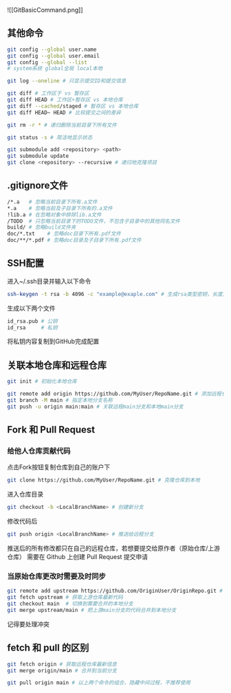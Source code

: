 ![[GitBasicCommand.png]]

## 其他命令
```bash
git config --global user.name
git config --global user.email
git config --global --list
# system系统 global全局 local本地

git log --oneline # 只显示提交ID和提交信息

git diff # 工作区于 vs 暂存区
git diff HEAD # 工作区+暂存区 vs 本地仓库
git diff --cached/staged # 暂存区 vs 本地仓库
git diff HEAD~ HEAD # 比较提交之间的差异

git rm -r * # 递归删除当前目录下所有文件

git status -s # 简洁地显示状态

git submodule add <repository> <path>
git submodule update 
git clone <repository> --recursive # 递归地克隆项目
```

## .gitignore文件
```bash
/*.a   # 忽略当前目录下所有.a文件
*.a    # 忽略当前及子目录下所有的.a文件
!lib.a # 在忽略对象中排除lib.a文件
/TODO  # 只忽略当前目录下的TODO文件，不包含子目录中的其他同名文件
build/ # 忽略build文件夹
doc/*.txt    # 忽略doc目录下所有.pdf文件
doc/**/*.pdf # 忽略doc目录及子目录下所有.pdf文件
```

## SSH配置
进入~/.ssh目录并输入以下命令
```bash
ssh-keygen -t rsa -b 4096 -c "example@exaple.com" # 生成rsa类型密钥，长度为4096并附带注释
```
生成以下两个文件
```bash
id_rsa.pub # 公钥 
id_rsa     # 私钥
```
将私钥内容复制到GitHub完成配置

## 关联本地仓库和远程仓库
```bash
git init # 初始化本地仓库

git remote add origin https://github.com/MyUser/RepoName.git # 添加远程仓库
git branch -M main # 指定本地分支名称
git push -u origin main:main # 关联远程main分支和本地main分支
```

## Fork 和 Pull Request
### 给他人仓库贡献代码
点击Fork按钮复制仓库到自己的账户下
```bash
git clone https://github.com/MyUser/RepoName.git # 克隆仓库到本地
```
进入仓库目录
```bash
git checkout -b <LocalBranchName> # 创建新分支
```
修改代码后
```bash
git push origin <LocalBranchName> # 推送给远程分支
```
推送后的所有修改都只在自己的远程仓库，若想要提交给原作者（原始仓库/上游仓库）
需要在 Github 上创建 Pull Request 提交申请

### 当原始仓库更改时需要及时同步
```bash
git remote add upstream https://github.com/OriginUser/OriginRepo.git # 添加上游仓库
git fetch upstream # 获取上游仓库最新代码
git checkout main  # 切换到需要合并的本地分支
git merge upstream/main # 把上游main分支的代码合并到本地分支
```
记得要处理冲突

## fetch 和 pull 的区别
```bash
git fetch origin # 获取远程仓库最新信息
git merge origin/main # 合并到当前分支

git pull origin main # 以上两个命令的组合，隐藏中间过程，不推荐使用
```